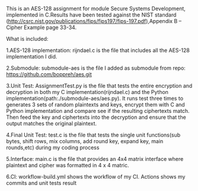 This is an AES-128 assignment for module Secure Systems Development, implemented in C.Results have been tested against the NIST standard (http://csrc.nist.gov/publications/fips/fips197/fips-197.pdf),Appendix B – Cipher Example page 33-34. 

What is included:

1.AES-128 implementation: rijndael.c is the file that includes all the AES-128 implementation I did.

2.Submodule: submodule-aes is the file I added as submodule from repo: https://github.com/boppreh/aes.git

3.Unit Test: AssignmentTest.py is the file that tests the entire encryption and decryption in both my C implementation(rijndael.c) and the Python implementation(path:./submodule-aes/aes.py).
It runs test three times to generates 3 sets of random plaintexts and keys, encrypt them with C and Python implementation and compare see if the resulting ciphertexts match.
Then feed the key and ciphertexts into the decryption and ensure that the output matches the
original plaintext. 

4.Final Unit Test: test.c is the file that tests the single unit functions(sub bytes, shift rows, mix columns, add round key, expand key, main rounds,etc) during my coding process

5.Interface: main.c is the file that provides an 4x4 matrix interface where plaintext and cipher was formatted in 4 x 4 matric.

6.CI: workflow-build.yml shows the workflow of my CI. Actions shows my commits and unit tests result
